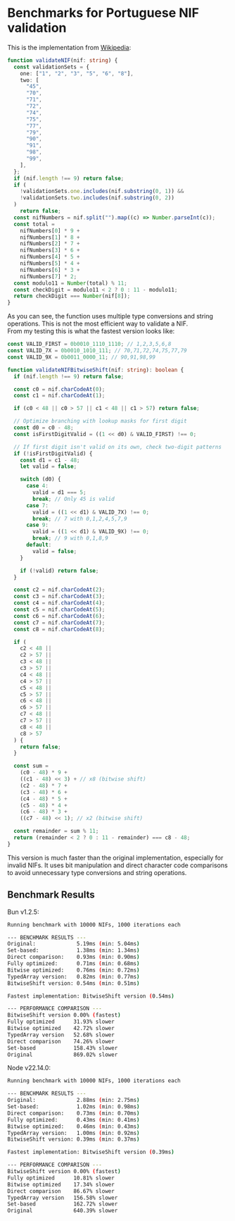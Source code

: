 # Benchmarks for Portuguese NIF validation

This is the implementation from [Wikipedia](https://pt.wikipedia.org/wiki/N%C3%BAmero_de_identifica%C3%A7%C3%A3o_fiscal#Exemplo_de_valida%C3%A7%C3%A3o_em_TypeScript):

```typescript
function validateNIF(nif: string) {
  const validationSets = {
    one: ["1", "2", "3", "5", "6", "8"],
    two: [
      "45",
      "70",
      "71",
      "72",
      "74",
      "75",
      "77",
      "79",
      "90",
      "91",
      "98",
      "99",
    ],
  };
  if (nif.length !== 9) return false;
  if (
    !validationSets.one.includes(nif.substring(0, 1)) &&
    !validationSets.two.includes(nif.substring(0, 2))
  )
    return false;
  const nifNumbers = nif.split("").map((c) => Number.parseInt(c));
  const total =
    nifNumbers[0] * 9 +
    nifNumbers[1] * 8 +
    nifNumbers[2] * 7 +
    nifNumbers[3] * 6 +
    nifNumbers[4] * 5 +
    nifNumbers[5] * 4 +
    nifNumbers[6] * 3 +
    nifNumbers[7] * 2;
  const modulo11 = Number(total) % 11;
  const checkDigit = modulo11 < 2 ? 0 : 11 - modulo11;
  return checkDigit === Number(nif[8]);
}
```

As you can see, the function uses multiple type conversions and string operations. This is not the most efficient way to validate a NIF.  
From my testing this is what the fastest version looks like:

```typescript
const VALID_FIRST = 0b0010_1110_1110; // 1,2,3,5,6,8
const VALID_7X = 0b0010_1010_111; // 70,71,72,74,75,77,79
const VALID_9X = 0b0011_0000_11; // 90,91,98,99

function validateNIFBitwiseShift(nif: string): boolean {
  if (nif.length !== 9) return false;

  const c0 = nif.charCodeAt(0);
  const c1 = nif.charCodeAt(1);

  if (c0 < 48 || c0 > 57 || c1 < 48 || c1 > 57) return false;

  // Optimize branching with lookup masks for first digit
  const d0 = c0 - 48;
  const isFirstDigitValid = ((1 << d0) & VALID_FIRST) !== 0;

  // If first digit isn't valid on its own, check two-digit patterns
  if (!isFirstDigitValid) {
    const d1 = c1 - 48;
    let valid = false;

    switch (d0) {
      case 4:
        valid = d1 === 5;
        break; // Only 45 is valid
      case 7:
        valid = ((1 << d1) & VALID_7X) !== 0;
        break; // 7 with 0,1,2,4,5,7,9
      case 9:
        valid = ((1 << d1) & VALID_9X) !== 0;
        break; // 9 with 0,1,8,9
      default:
        valid = false;
    }

    if (!valid) return false;
  }

  const c2 = nif.charCodeAt(2);
  const c3 = nif.charCodeAt(3);
  const c4 = nif.charCodeAt(4);
  const c5 = nif.charCodeAt(5);
  const c6 = nif.charCodeAt(6);
  const c7 = nif.charCodeAt(7);
  const c8 = nif.charCodeAt(8);

  if (
    c2 < 48 ||
    c2 > 57 ||
    c3 < 48 ||
    c3 > 57 ||
    c4 < 48 ||
    c4 > 57 ||
    c5 < 48 ||
    c5 > 57 ||
    c6 < 48 ||
    c6 > 57 ||
    c7 < 48 ||
    c7 > 57 ||
    c8 < 48 ||
    c8 > 57
  ) {
    return false;
  }

  const sum =
    (c0 - 48) * 9 +
    ((c1 - 48) << 3) + // x8 (bitwise shift)
    (c2 - 48) * 7 +
    (c3 - 48) * 6 +
    (c4 - 48) * 5 +
    (c5 - 48) * 4 +
    (c6 - 48) * 3 +
    ((c7 - 48) << 1); // x2 (bitwise shift)

  const remainder = sum % 11;
  return (remainder < 2 ? 0 : 11 - remainder) === c8 - 48;
}
```

This version is much faster than the original implementation, especially for invalid NIFs. It uses bit manipulation and direct character code comparisons to avoid unnecessary type conversions and string operations.

## Benchmark Results

Bun v1.2.5:

```bash
Running benchmark with 10000 NIFs, 1000 iterations each

--- BENCHMARK RESULTS ---
Original:             5.19ms (min: 5.04ms)
Set-based:            1.38ms (min: 1.34ms)
Direct comparison:    0.93ms (min: 0.90ms)
Fully optimized:      0.71ms (min: 0.68ms)
Bitwise optimized:    0.76ms (min: 0.72ms)
TypedArray version:   0.82ms (min: 0.77ms)
BitwiseShift version: 0.54ms (min: 0.51ms)

Fastest implementation: BitwiseShift version (0.54ms)

--- PERFORMANCE COMPARISON ---
BitwiseShift version 0.00% (fastest)
Fully optimized      31.93% slower
Bitwise optimized    42.72% slower
TypedArray version   52.68% slower
Direct comparison    74.26% slower
Set-based            158.43% slower
Original             869.02% slower
```

Node v22.14.0:

```bash
Running benchmark with 10000 NIFs, 1000 iterations each

--- BENCHMARK RESULTS ---
Original:             2.88ms (min: 2.75ms)
Set-based:            1.02ms (min: 0.98ms)
Direct comparison:    0.73ms (min: 0.70ms)
Fully optimized:      0.43ms (min: 0.41ms)
Bitwise optimized:    0.46ms (min: 0.43ms)
TypedArray version:   1.00ms (min: 0.92ms)
BitwiseShift version: 0.39ms (min: 0.37ms)

Fastest implementation: BitwiseShift version (0.39ms)

--- PERFORMANCE COMPARISON ---
BitwiseShift version 0.00% (fastest)
Fully optimized      10.81% slower
Bitwise optimized    17.34% slower
Direct comparison    86.67% slower
TypedArray version   156.58% slower
Set-based            162.72% slower
Original             640.39% slower
```
